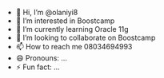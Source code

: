 - 👋 Hi, I’m @olaniyi8
- 👀 I’m interested in Boostcamp
- 🌱 I’m currently learning Oracle 11g
- 💞️ I’m looking to collaborate on Boostcamp
- 📫 How to reach me 08034694993
- 😄 Pronouns: ...
- ⚡ Fun fact: ...

<!---
olaniyi8/olaniyi8 is a ✨ special ✨ repository because its `README.md` (this file) appears on your GitHub profile.
You can click the Preview link to take a look at your changes.
--->

